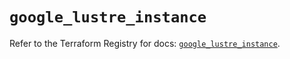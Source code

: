 # `google_lustre_instance`

Refer to the Terraform Registry for docs: [`google_lustre_instance`](https://registry.terraform.io/providers/hashicorp/google-beta/6.29.0/docs/resources/google_lustre_instance).

